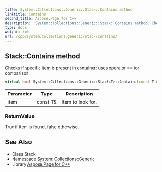 ```yaml
---
title: System::Collections::Generic::Stack::Contains method
linktitle: Contains
second_title: Aspose.Page for C++
description: 'System::Collections::Generic::Stack::Contains method. Checks if specific item is present in container; uses operator == for comparison in C++.'
type: docs
weight: 500
url: /cpp/system.collections.generic/stack/contains/
---
```

## Stack::Contains method


Checks if specific item is present in container; uses operator == for comparison.

```cpp
virtual bool System::Collections::Generic::Stack<T>::Contains(const T &item) const
```


| Parameter | Type | Description |
| --- | --- | --- |
| item | const T\& | Item to look for. |

### ReturnValue

True if item is found, false otherwise.

## See Also

* Class [Stack](../)
* Namespace [System::Collections::Generic](../../)
* Library [Aspose.Page for C++](../../../)
